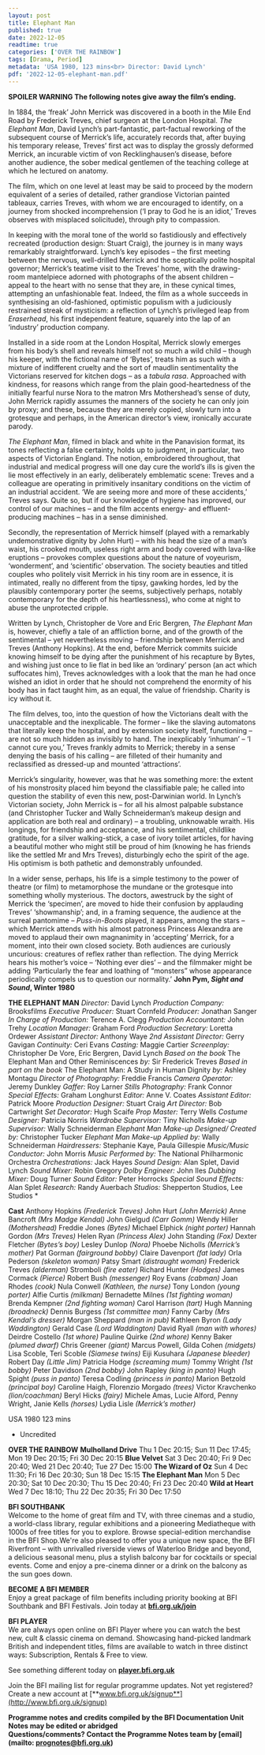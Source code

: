 ```yaml
---
layout: post
title: Elephant Man
published: true
date: 2022-12-05
readtime: true
categories: ['OVER THE RAINBOW']
tags: [Drama, Period]
metadata: 'USA 1980, 123 mins<br> Director: David Lynch'
pdf: '2022-12-05-elephant-man.pdf'
---
```


**SPOILER WARNING  The following notes give away the film’s ending.**

In 1884, the ‘freak’ John Merrick was discovered in a booth in the Mile End Road by Frederick Treves, chief surgeon at the London Hospital. _The Elephant Man_, David Lynch’s part-fantastic, part-factual reworking of the subsequent course of Merrick’s life, accurately records that, after buying his temporary release, Treves’ first act was to display the grossly deformed Merrick, an incurable victim of von Recklinghausen’s disease, before another audience, the sober medical gentlemen of the teaching college at which he lectured on anatomy.

The film, which on one level at least may be said to proceed by the modern equivalent of a series of detailed, rather grandiose Victorian painted tableaux, carries Treves, with whom we are encouraged to identify, on a journey from shocked incomprehension (‘I pray to God he is an idiot,’ Treves observes with misplaced solicitude), through pity to compassion.

In keeping with the moral tone of the world so fastidiously and effectively recreated (production design: Stuart Craig), the journey is in many ways remarkably straightforward. Lynch’s key episodes – the first meeting between the nervous, well-drilled Merrick and the sceptically polite hospital governor; Merrick’s teatime visit to the Treves’ home, with the drawing-room mantelpiece adorned with photographs of the absent children – appeal to the heart with no sense that they are, in these cynical times, attempting an unfashionable feat. Indeed, the film as a whole succeeds in synthesising an old-fashioned, optimistic populism with a judiciously restrained streak of mysticism: a reflection of Lynch’s privileged leap from _Eraserhead_, his first independent feature, squarely into the lap of an ‘industry’ production company.

Installed in a side room at the London Hospital, Merrick slowly emerges from his body’s shell and reveals himself not so much a wild child – though his keeper, with the fictional name of ‘Bytes’, treats him as such with a mixture of indifferent cruelty and the sort of maudlin sentimentality the Victorians reserved for kitchen dogs – as a _tabula rasa_. Approached with kindness, for reasons which range from the plain good-heartedness of the initially fearful nurse Nora to the matron Mrs Mothershead’s sense of duty, John Merrick rapidly assumes the manners of the society he can only join by proxy; and these, because they are merely copied, slowly turn into a grotesque and perhaps, in the American director’s view, ironically accurate parody.

_The Elephant Man_, filmed in black and white in the Panavision format, its tones reflecting a false certainty, holds up to judgment, in particular, two aspects of Victorian England. The notion, embroidered throughout, that industrial and medical progress will one day cure the world’s ills is given the lie most effectively in an early, deliberately emblematic scene: Treves and a colleague are operating in primitively insanitary conditions on the victim of an industrial accident. ‘We are seeing more and more of these accidents,’ Treves says. Quite so, but if our knowledge of hygiene has improved, our control of our machines – and the film accents energy- and effluent-producing machines – has in a sense diminished.

Secondly, the representation of Merrick himself (played with a remarkably undemonstrative dignity by John Hurt) – with his head the size of a man’s waist, his crooked mouth, useless right arm and body covered with lava-like eruptions – provokes complex questions about the nature of voyeurism, ‘wonderment’, and ‘scientific’ observation. The society beauties and titled couples who politely visit Merrick in his tiny room are in essence, it is intimated, really no different from the tipsy, gawking hordes, led by the plausibly contemporary porter (he seems, subjectively perhaps, notably contemporary for the depth of his heartlessness), who come at night to abuse the unprotected cripple.

Written by Lynch, Christopher de Vore and Eric Bergren, _The Elephant Man_ is, however, chiefly a tale of an affliction borne, and of the growth of the sentimental – yet nevertheless moving – friendship between Merrick and Treves (Anthony Hopkins). At the end, before Merrick commits suicide knowing himself to be dying after the punishment of his recapture by Bytes, and wishing just once to lie flat in bed like an ‘ordinary’ person (an act which suffocates him), Treves acknowledges with a look that the man he had once wished an idiot in order that he should not comprehend the enormity of his body has in fact taught him, as an equal, the value of friendship. Charity is icy without it.

The film delves, too, into the question of how the Victorians dealt with the unacceptable and the inexplicable. The former – like the slaving automatons that literally keep the hospital, and by extension society itself, functioning – are not so much hidden as invisibly to hand. The inexplicably ‘inhuman’ – ‘I cannot cure you,’ Treves frankly admits to Merrick; thereby in a sense denying the basis of his calling – are filleted of their humanity and reclassified as dressed-up and mounted ‘attractions’.

Merrick’s singularity, however, was that he was something more: the extent of his monstrosity placed him beyond the classifiable pale; he called into question the stability of even this new, post-Darwinian world. In Lynch’s Victorian society, John Merrick is – for all his almost palpable substance (and Christopher Tucker and Wally Schneiderman’s makeup design and application are both real and ordinary) – a troubling, unknowable wraith. His longings, for friendship and acceptance, and his sentimental, childlike gratitude, for a silver walking-stick, a case of ivory toilet articles, for having a beautiful mother who might still be proud of him (knowing he has friends like the settled Mr and Mrs Treves), disturbingly echo the spirit of the age. His optimism is both pathetic and demonstrably unfounded.

In a wider sense, perhaps, his life is a simple testimony to the power of theatre (or film) to metamorphose the mundane or the grotesque into something wholly mysterious. The doctors, awestruck by the sight of Merrick the ‘specimen’, are moved to hide their confusion by applauding Treves’ ‘showmanship’; and, in a framing sequence, the audience at the surreal pantomime – _Puss-in-Boots_ played, it appears, among the stars – which Merrick attends with his almost patroness Princess Alexandra are moved to applaud their own magnanimity in ‘accepting’ Merrick, for a moment, into their own closed society. Both audiences are curiously uncurious: creatures of reflex rather than reflection. The dying Merrick hears his mother’s voice – ‘Nothing ever dies’ – and the filmmaker might be adding ‘Particularly the fear and loathing of “monsters” whose appearance periodically compels us to question our normality.’
**John Pym, _Sight and Sound_, Winter 1980**

**THE ELEPHANT MAN**
_Director:_ David Lynch
_Production Company:_ Brooksfilms
_Executive Producer:_ Stuart Cornfeld
_Producer:_ Jonathan Sanger
_In Charge of Production:_ Terence A. Clegg
_Production Accountant:_ John Trehy
_Location Manager:_ Graham Ford
_Production Secretary:_ Loretta Ordewer
_Assistant Director:_ Anthony Waye
_2nd Assistant Director:_ Gerry Gavigan
_Continuity:_ Ceri Evans
_Casting:_ Maggie Cartier
_Screenplay:_ Christopher De Vore, Eric Bergren, David Lynch
_Based on the book_ The Elephant Man and Other Reminiscences _by:_ Sir Frederick Treves
_Based in part on the book_ The Elephant Man: A Study in Human Dignity _by:_ Ashley Montagu
_Director of Photography:_ Freddie Francis
_Camera Operator:_ Jeremy Dunkley
_Gaffer:_ Roy Larner
_Stills Photography:_ Frank Connor
_Special Effects:_ Graham Longhurst
_Editor:_ Anne V. Coates
_Assistant Editor:_ Patrick Moore
_Production Designer:_ Stuart Craig
_Art Director:_ Bob Cartwright
_Set Decorator:_ Hugh Scaife
_Prop Master:_ Terry Wells
_Costume Designer:_ Patricia Norris
_Wardrobe Supervisor:_ Tiny Nicholls
_Make-up Supervisor:_ Wally Schneiderman
_Elephant Man Make-up Designed/ Created by:_ Christopher Tucker
_Elephant Man Make-up Applied by:_ Wally Schneiderman
_Hairdressers:_ Stephanie Kaye, Paula Gillespie
_Music/Music Conductor:_ John Morris
_Music Performed by:_ The National Philharmonic Orchestra
_Orchestrations:_ Jack Hayes
_Sound Design:_ Alan Splet, David Lynch
_Sound Mixer:_ Robin Gregory
_Dolby Engineer:_ John Iles
_Dubbing Mixer:_ Doug Turner
_Sound Editor:_ Peter Horrocks
_Special Sound Effects:_ Alan Splet
_Research:_ Randy Auerbach
_Studios:_ Shepperton Studios, Lee Studios *

**Cast**
Anthony Hopkins _(Frederick Treves)_
John Hurt _(John Merrick)_
Anne Bancroft _(Mrs Madge Kendal)_
John Gielgud _(Carr Gomm)_
Wendy Hiller _(Mothershead)_
Freddie Jones _(Bytes)_
Michael Elphick _(night porter)_
Hannah Gordon _(Mrs Treves)_
Helen Ryan _(Princess Alex)_
John Standing _(Fox)_
Dexter Fletcher _(Bytes’s boy)_
Lesley Dunlop _(Nora)_
Phoebe Nicholls _(Merrick’s mother)_
Pat Gorman _(fairground bobby)_
Claire Davenport _(fat lady)_
Orla Pederson _(skeleton woman)_
Patsy Smart _(distraught woman)_
Frederick Treves _(alderman)_
Stromboli _(fire eater)_
Richard Hunter _(Hodges)_
James Cormack _(Pierce)_
Robert Bush _(messenger)_
Roy Evans _(cabman)_
Joan Rhodes _(cook)_
Nula Conwell _(Kathleen, the nurse)_
Tony London _(young porter)_
Alfie Curtis _(milkman)_
Bernadette Milnes _(1st fighting woman)_
Brenda Kempner _(2nd fighting woman)_
Carol Harrison _(tart)_
Hugh Manning _(broadneck)_
Dennis Burgess _(1st committee man)_
Fanny Carby _(Mrs Kendal’s dresser)_
Morgan Sheppard _(man in pub)_
Kathleen Byron _(Lady Waddington)_
Gerald Case _(Lord Waddington)_
David Ryall _(man with whores)_
Deirdre Costello _(1st whore)_
Pauline Quirke _(2nd whore)_
Kenny Baker _(plumed dwarf)_
Chris Greener _(giant)_
Marcus Powell, Gilda Cohen _(midgets)_
Lisa Scoble, Teri Scoble _(Siamese twins)_
Eiji Kusuhara _(Japanese bleeder)_
Robert Day _(Little Jim)_
Patricia Hodge _(screaming mum)_
Tommy Wright _(1st bobby)_
Peter Davidson _(2nd bobby)_
John Rapley _(king in panto)_
Hugh Spight _(puss in panto)_
Teresa Codling _(princess in panto)_
Marion Betzold _(principal boy)_
Caroline Haigh, Florenzio Morgado _(trees)_
Victor Kravchenko _(lion/coachman)_
Beryl Hicks _(fairy)_
Michele Amas, Lucie Alford, Penny Wright, Janie Kells _(horses)_
Lydia Lisle _(Merrick’s mother)_

USA 1980
123 mins
* Uncredited

**OVER THE RAINBOW**
**Mulholland Drive**
Thu 1 Dec 20:15; Sun 11 Dec 17:45; Mon 19 Dec 20:15; Fri 30 Dec 20:15
**Blue Velvet**
Sat 3 Dec 20:40; Fri 9 Dec 20:40; Wed 21 Dec 20:40; Tue 27 Dec 15:00
**The Wizard of Oz**
Sun 4 Dec 11:30; Fri 16 Dec 20:30; Sun 18 Dec 15:15
**The Elephant Man**
Mon 5 Dec 20:30; Sat 10 Dec 20:30; Thu 15 Dec 20:40; Fri 23 Dec 20:40
**Wild at Heart**
Wed 7 Dec 18:10; Thu 22 Dec 20:35; Fri 30 Dec 17:50
<br>

**BFI SOUTHBANK**  
Welcome to the home of great film and TV, with three cinemas and a studio, a world-class library, regular exhibitions and a pioneering Mediatheque with 1000s of free titles for you to explore. Browse special-edition merchandise in the BFI Shop.We&#39;re also pleased to offer you a unique new space, the BFI Riverfront – with unrivalled riverside views of Waterloo Bridge and beyond, a delicious seasonal menu, plus a stylish balcony bar for cocktails or special events. Come and enjoy a pre-cinema dinner or a drink on the balcony as the sun goes down.  

**BECOME A BFI MEMBER**  
Enjoy a great package of film benefits including priority booking at BFI Southbank and BFI Festivals. Join today at [**bfi.org.uk/join**](http://www.bfi.org.uk/join)  

**BFI PLAYER**  
 We are always open online on BFI Player where you can watch the best new, cult &amp; classic cinema on demand. Showcasing hand-picked landmark British and independent titles, films are available to watch in three distinct ways: Subscription, Rentals &amp; Free to view.  

See something different today on [**player.bfi.org.uk**](https://player.bfi.org.uk)  

Join the BFI mailing list for regular programme updates. Not yet registered? Create a new account at [**www.bfi.org.uk/signup**](http://www.bfi.org.uk/signup)

**Programme notes and credits compiled by the BFI Documentation Unit  
Notes may be edited or abridged  
Questions/comments? Contact the Programme Notes team by [email](mailto: prognotes@bfi.org.uk)**
